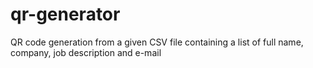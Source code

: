 # qr-generator
QR code generation from a given CSV file containing a list of full name, company, job description and e-mail
